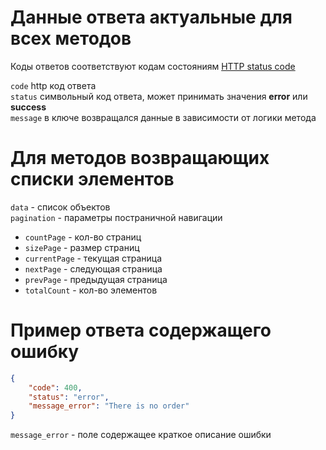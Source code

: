 # Данные ответа актуальные для всех методов

Коды ответов соответствуют кодам состояниям [HTTP status code](https://ru.wikipedia.org/wiki/%D0%A1%D0%BF%D0%B8%D1%81%D0%BE%D0%BA_%D0%BA%D0%BE%D0%B4%D0%BE%D0%B2_%D1%81%D0%BE%D1%81%D1%82%D0%BE%D1%8F%D0%BD%D0%B8%D1%8F_HTTP)

`code` http код ответа <br />
`status` символьный код ответа, может принимать значения **error** или **success** <br />
`message` в ключе возвращался данные в зависимости от логики метода  

# Для методов возвращающих списки элементов

`data` - список объектов <br />
`pagination` - параметры постраничной навигации  <br />
  * `countPage` - кол-во страниц     
  * `sizePage` - размер страниц
  * `currentPage` - текущая страница
  * `nextPage` - следующая страница
  * `prevPage` - предыдущая страница
  * `totalCount` - кол-во элементов


# Пример ответа содержащего ошибку

```json
{
    "code": 400,
    "status": "error",
    "message_error": "There is no order"
}
```

`message_error` - поле содержащее краткое описание ошибки
